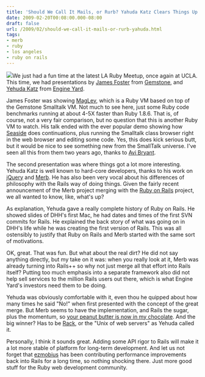```yaml
---
title: 'Should We Call It Mails, or Rurb? Yahuda Katz Clears Things Up At The LA Ruby Meetup'
date: 2009-02-20T00:08:00.000-08:00
draft: false
url: /2009/02/should-we-call-it-mails-or-rurb-yahuda.html
tags: 
- merb
- ruby
- los angeles
- ruby on rails
---
```


[![](http://4.bp.blogspot.com/_SgxaAaUGqzY/SZ5tt3Pc-bI/AAAAAAAABtU/IEk4Aou8KBg/s200/IMG_0619.JPG)](http://4.bp.blogspot.com/_SgxaAaUGqzY/SZ5tt3Pc-bI/AAAAAAAABtU/IEk4Aou8KBg/s1600-h/IMG_0619.JPG)We just had a fun time at the latest LA Ruby Meetup, once again at UCLA. This time, we had presentations by [James Foster](http://programminggems.wordpress.com/) from [Gemstone](http://www.gemstone.com), and [Yehuda Katz](http://yehudakatz.com/) from [Engine Yard](http://www.engineyard.com/).  
  
James Foster was showing [MagLev](http://maglev.gemstone.com/), which is a Ruby VM based on top of the Gemstone Smalltalk VM. Not much to see here, just some Ruby code benchmarks running at about 4-5X faster than Ruby 1.8.6. That is, of course, not a very fair comparison, but no question that this is another Ruby VM to watch. His talk ended with the ever popular demo showing how [Seaside](http://www.seaside.st/) does continuations, plus running the Smalltalk class browser right in the web browser and editing some code. Yes, this does kick serious butt, but it would be nice to see something new from the SmallTalk universe. I've seen all this from them two years ago, thanks to [Avi Bryant](http://www.avibryant.com/).  
  
The second presentation was where things got a lot more interesting. Yehuda Katz is well known to hard-core developers, thanks to his work on [jQuery](http://jquery.com/) and [Merb](http://merbivore.com/). He has also been very vocal about his differences of philosophy with the Rails way of doing things. Given the fairly recent announcement of the Merb project merging with the [Ruby on Rails](http://rubyonrails.org/) project, we all wanted to know, like, what's up?  
  
As explanation, Yehuda gave a really complete history of Ruby on Rails. He showed slides of DHH's first Mac, he had dates and times of the first SVN commits for Rails. He explained the back story of what was going on in DHH's life while he was creating the first version of Rails. This was all ostensibly to justify that Ruby on Rails and Merb started with the same sort of motivations.  
  
OK, great. That was fun. But what about the real dirt? He did not say anything directly, but my take on it was: when you really look at it, Merb was already turning into Rails++ so why not just merge all that effort into Rails itself? Putting too much emphasis into a separate framework also did not help sell services to the million Rails users out there, which is what Engine Yard's investors need them to be doing.  
  
Yehuda was obviously comfortable with it, even thou he quipped about how many times he said "No!" when first presented with the concept of the great merge. But Merb seems to have the implementation, and Rails the sugar, plus the momentum, so [your peanut butter is now in my chocolate](http://www.youtube.com/watch?v=93hxKtd4CdA). And the big winner? Has to be [Rack](http://rack.rubyforge.org/), or the "Unix of web servers" as Yehuda called it.  
  
Personally, I think it sounds great. Adding some API rigor to Rails will make it a lot more stable of platform for long-term development. And let us not forget that [ezmobius](http://brainspl.at/) has been contributing performance improvements back into Rails for a long time, so nothing shocking there. Just more good stuff for the Ruby web development community.